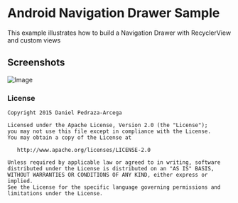 Android Navigation Drawer Sample
===================================

This example illustrates how to build a Navigation Drawer with RecyclerView and custom views

## Screenshots

![Image](https://raw.githubusercontent.com/dan-zx/android-MaterialNavigationDrawer/master/screenshots/sample.png)

### License

    Copyright 2015 Daniel Pedraza-Arcega

    Licensed under the Apache License, Version 2.0 (the "License");
    you may not use this file except in compliance with the License.
    You may obtain a copy of the License at

       http://www.apache.org/licenses/LICENSE-2.0

    Unless required by applicable law or agreed to in writing, software
    distributed under the License is distributed on an "AS IS" BASIS,
    WITHOUT WARRANTIES OR CONDITIONS OF ANY KIND, either express or implied.
    See the License for the specific language governing permissions and
    limitations under the License.
